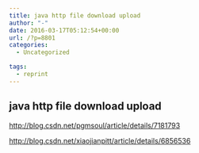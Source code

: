 ```yaml
---
title: java http file download upload
author: "-"
date: 2016-03-17T05:12:54+00:00
url: /?p=8801
categories:
  - Uncategorized

tags:
  - reprint
---
```

## java http file download upload
http://blog.csdn.net/pgmsoul/article/details/7181793

http://blog.csdn.net/xiaojianpitt/article/details/6856536